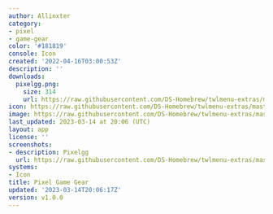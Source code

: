```yaml
---
author: Allinxter
category:
- pixel
- game-gear
color: '#181819'
console: Icon
created: '2022-04-16T03:00:53Z'
description: ''
downloads:
  pixelgg.png:
    size: 314
    url: https://raw.githubusercontent.com/DS-Homebrew/twlmenu-extras/master/_nds/TWiLightMenu/icons/pixelgg.png
icon: https://raw.githubusercontent.com/DS-Homebrew/twlmenu-extras/master/_nds/TWiLightMenu/icons/pixelgg.png
image: https://raw.githubusercontent.com/DS-Homebrew/twlmenu-extras/master/_nds/TWiLightMenu/icons/pixelgg.png
last_updated: 2023-03-14 at 20:06 (UTC)
layout: app
license: ''
screenshots:
- description: Pixelgg
  url: https://raw.githubusercontent.com/DS-Homebrew/twlmenu-extras/master/_nds/TWiLightMenu/icons/pixelgg.png
systems:
- Icon
title: Pixel Game Gear
updated: '2023-03-14T20:06:17Z'
version: v1.0.0
---
```

